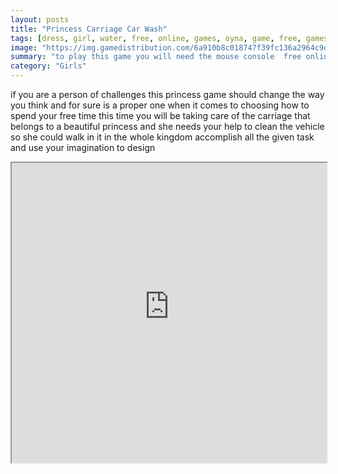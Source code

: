 ```yaml
---
layout: posts
title: "Princess Carriage Car Wash"
tags: [dress, girl, water, free, online, games, oyna, game, free, games, play, play, games]
image: "https://img.gamedistribution.com/6a910b8c018747f39fc136a2964c9dea.jpg"
summary: "to play this game you will need the mouse console  free online games oyna game free games play play games"
category: "Girls"
---
```


if you are a person of challenges this princess game should change the way you think and for sure is a proper one when it comes to choosing how to spend your free time this time you will be taking care of the carriage that belongs to a beautiful princess and she needs your help to clean the vehicle so she could walk in it in the whole kingdom accomplish all the given task and use your imagination to design

<iframe width="100%" height="480px;" src="https://html5.gamedistribution.com/6a910b8c018747f39fc136a2964c9dea/"></iframe>